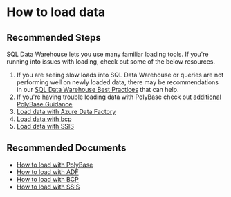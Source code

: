 <properties
	pageTitle="How to load data"
	description="How to load data"
	service="microsoft.sql"
	resource="servers"
	authors="kasparks"
	ms.author="kasparks"
	displayOrder=""
	selfHelpType="resource"
	supportTopicIds=""
	resourceTags="datawarehouse"
	productPesIds=""
	cloudEnvironments="MoonCake"
/>

# How to load data

## **Recommended Steps**

SQL Data Warehouse lets you use many familiar loading tools. If you're running into issues with loading, check out some of the below resources.

1. If you are seeing slow loads into SQL Data Warehouse or queries are not performing well on newly loaded data, there may be recommendations in our [SQL Data Warehouse Best Practices](https://docs.azure.cn/sql-data-warehouse/sql-data-warehouse-best-practices/) that can help.<br>
2. If you're having trouble loading data with PolyBase check out [additional PolyBase Guidance](https://docs.azure.cn/sql-data-warehouse/sql-data-warehouse-load-polybase-guide/)
3. [Load data with Azure Data Factory](https://docs.microsoft.com/azure/data-factory/load-azure-sql-data-warehouse)
4. [Load data with bcp](https://docs.azure.cn/sql-database/sql-database-load-from-csv-with-bcp/)
5. [Load data with SSIS](https://docs.azure.cn/sql-data-warehouse/sql-data-warehouse-migrate-data)

## **Recommended Documents**

* [How to load with PolyBase](https://docs.azure.cn/sql-data-warehouse/sql-data-warehouse-get-started-load-with-polybase/)<br>
* [How to load with ADF](https://docs.microsoft.com/azure/data-factory/load-azure-sql-data-warehouse)<br>
* [How to load with BCP](https://docs.azure.cn/sql-database/sql-database-load-from-csv-with-bcp/)
* [How to load with SSIS](https://docs.azure.cn/sql-data-warehouse/sql-data-warehouse-migrate-data)

